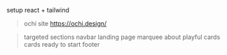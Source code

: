 setup react + tailwind

> ochi site
https://ochi.design/

> targeted sections 
navbar
landing page
marquee
about
playful
cards
cards ready to start
footer